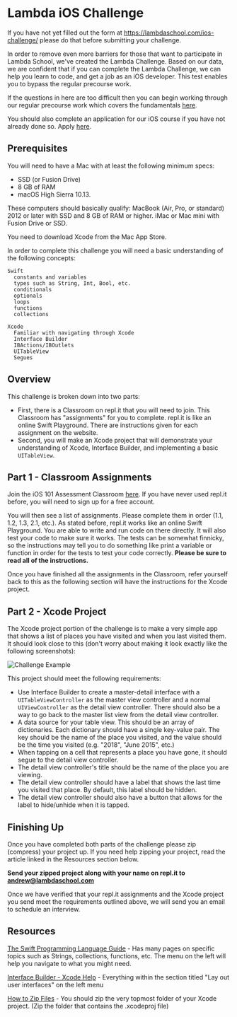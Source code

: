 # Lambda iOS Challenge

If you have not yet filled out the form at https://lambdaschool.com/ios-challenge/ please do that before submitting your challenge.

In order to remove even more barriers for those that want to participate in Lambda School, we've created the Lambda Challenge. Based on our data, we are confident that if you can complete the Lambda Challenge, we can help you learn to code, and get a job as an iOS developer. This test enables you to bypass the regular precourse work. 

If the questions in here are too difficult then you can begin working through our regular precourse work which covers the fundamentals [here](https://lambdaschool.com/courses/cs/ios/101/).

You should also complete an application for our iOS course if you have not already done so. Apply [here](https://lambdaschool.com/courses/cs/ios/full-time/apply/).

## Prerequisites

You will need to have a Mac with at least the following minimum specs:

- SSD (or Fusion Drive) 
- 8 GB of RAM
- macOS High Sierra 10.13.

These computers should basically qualify:
MacBook (Air, Pro, or standard) 2012 or later with SSD and 8 GB of RAM or higher.
iMac or Mac mini with Fusion Drive or SSD.

You need to download Xcode from the Mac App Store.

In order to complete this challenge you will need a basic understanding of the following concepts:

```
Swift
  constants and variables
  types such as String, Int, Bool, etc.
  conditionals
  optionals
  loops
  functions
  collections

Xcode
  Familiar with navigating through Xcode
  Interface Builder
  IBActions/IBOutlets
  UITableView
  Segues
```

## Overview

This challenge is broken down into two parts:

- First, there is a Classroom on repl.it that you will need to join. This Classroom has "assignments" for you to complete. repl.it is like an online Swift Playground. There are instructions given for each assignment on the website.
- Second, you will make an Xcode project that will demonstrate your understanding of Xcode, Interface Builder, and implementing a basic `UITableView`.

## Part 1 - Classroom Assignments

Join the iOS 101 Assessment Classroom [here](https://repl.it/classroom/invite/V4Um9xs). If you have never used repl.it before, you will need to sign up for a free account.

You will then see a list of assignments. Please complete them in order (1.1, 1.2, 1.3, 2.1, etc.). As stated before, repl.it works like an online Swift Playground. You are able to write and run code on there directly. It will also test your code to make sure it works. The tests can be somewhat finnicky, so the instructions may tell you to do something like print a variable or function in order for the tests to test your code correctly. **Please be sure to read all of the instructions.**

Once you have finished all the assignments in the Classroom, refer yourself back to this as the following section will have the instructions for the Xcode project.

## Part 2 - Xcode Project

The Xcode project portion of the challenge is to make a very simple app that shows a list of places you have visited and when you last visited them. It should look close to this (don't worry about making it look exactly like the following screenshots):

![Challenge Example](https://user-images.githubusercontent.com/16965587/41250991-c4be95e2-6d75-11e8-8456-5a8ef24f1047.gif)

This project should meet the following requirements:
- Use Interface Builder to create a master-detail interface with a `UITableViewController` as the master view controller and a normal `UIViewController` as the detail view controller. There should also be a way to go back to the master list view from the detail view controller.
- A data source for your table view. This should be an array of dictionaries. Each dictionary should have a single key-value pair. The key should be the name of the place you visited, and the value should be the time you visited (e.g. "2018", "June 2015", etc.)
- When tapping on a cell that represents a place you have gone, it should segue to the detail view controller. 
- The detail view controller's title should be the name of the place you are viewing.
- The detail view controller should have a label that shows the last time you visited that place. By default, this label should be hidden. 
- The detail view controller should also have a button that allows for the label to hide/unhide when it is tapped.

## Finishing Up

Once you have completed both parts of the challenge please zip (compress) your project up. If you need help zipping your project, read the article linked in the Resources section below.

**Send your zipped project along with your name on repl.it to [andrew@lambdaschool.com](mailto:andrew@lambdaschool.com)**

Once we have verified that your repl.it assignments and the Xcode project you send meet the requirements outlined above, we will send you an email to schedule an interview.

## Resources

[The Swift Programming Language Guide](https://docs.swift.org/swift-book/LanguageGuide/TheBasics.html) - Has many pages on specific topics such as Strings, collections, functions, etc. The menu on the left will help you navigate to what you might need.

[Interface Builder - Xcode Help](https://help.apple.com/xcode/mac/8.0/#/dev31645f17f) - Everything within the section titled "Lay out user interfaces" on the left menu

[How to Zip Files](http://osxdaily.com/2012/01/10/how-to-zip-files-in-mac-os-x/) - You should zip the very topmost folder of your Xcode project. (Zip the folder that contains the .xcodeproj file)
